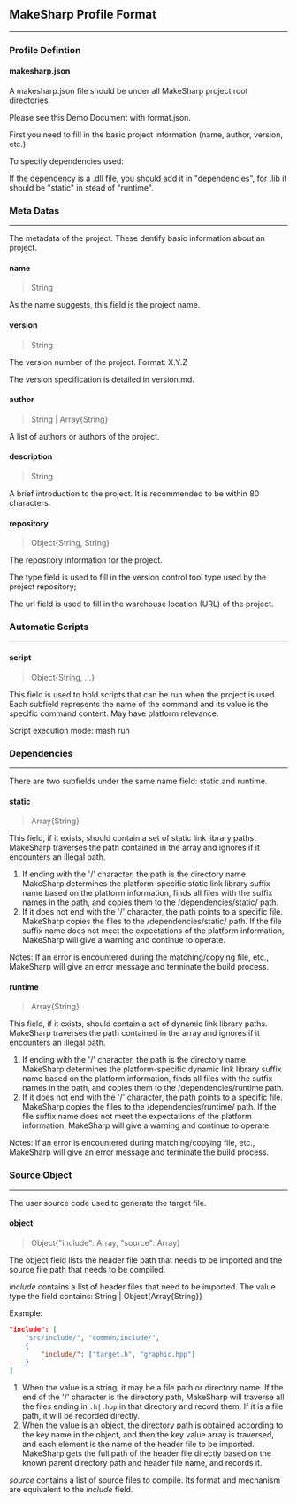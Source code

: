## MakeSharp Profile Format

---

### Profile Defintion

#### makesharp.json

A makesharp.json file should be under all MakeSharp project root directories.  

Please see this Demo Document with format.json.  

First you need to fill in the basic project information (name, author, version, etc.)  

To specify dependencies used:

If the dependency is a .dll file, you should add it in "dependencies", for .lib it should be "static" in stead of "runtime".  



### Meta Datas

---

The metadata of the project. These dentify basic information about an project.

#### name 

> String 

As the name suggests, this field is the project name.

#### version

> String

The version number of the project. Format: X.Y.Z

The version specification is detailed in version.md.

#### author

> String | Array{String}

A list of authors or authors of the project.

#### description

> String

A brief introduction to the project. It is recommended to be within 80 characters.

#### repository

> Object{String, String}

The repository information for the project.

The type field is used to fill in the version control tool type used by the project repository;

The url field is used to fill in the warehouse location (URL) of the project.



### Automatic Scripts

---

#### script

> Object{String, ...}

This field is used to hold scripts that can be run when the project is used. Each subfield represents the name of the command and its value is the specific command content. May have platform relevance.

Script execution mode: mash run <command name>



### Dependencies

---

There are two subfields under the same name field: static and runtime.

#### static

> Array{String}

This field, if it exists, should contain a set of static link library paths. MakeSharp traverses the path contained in the array and ignores if it encounters an illegal path.

1. If ending with the '/' character, the path is the directory name. MakeSharp determines the platform-specific static link library suffix name based on the platform information, finds all files with the suffix names in the path, and copies them to the <reserved directory>/dependencies/static/ path.
2. If it does not end with the '/' character, the path points to a specific file. MakeSharp copies the files to the <reserved directory>/dependencies/static/ path. If the file suffix name does not meet the expectations of the platform information, MakeSharp will give a warning and continue to operate.

Notes: If an error is encountered during the matching/copying file, etc., MakeSharp will give an error message and terminate the build process.

#### runtime

> Array{String}

This field, if it exists, should contain a set of dynamic link library paths. MakeSharp traverses the path contained in the array and ignores if it encounters an illegal path.

1. If ending with the '/' character, the path is the directory name. MakeSharp determines the platform-specific dynamic link library suffix name based on the platform information, finds all files with the suffix names in the path, and copies them to the <reserved directory>/dependencies/runtime path.
2. If it does not end with the '/' character, the path points to a specific file. MakeSharp copies the files to the <reserved directory>/dependencies/runtime/ path. If the file suffix name does not meet the expectations of the platform information, MakeSharp will give a warning and continue to operate.

Notes: If an error is encountered during matching/copying file, etc., MakeSharp will give an error message and terminate the build process.

### Source Object

---

The user source code used to generate the target file.

#### object

> Object{"include": Array, "source": Array}

The object field lists the header file path that needs to be imported and the source file path that needs to be compiled.

*include* contains a list of header files that need to be imported. The value type the field contains: String | Object{Array{String}}

Example:

```json
"include": [
    "src/include/", "common/include/",
    {
        "include/": ["target.h", "graphic.hpp"]
    }
]
```

1. When the value is a string, it may be a file path or directory name. If the end of the '/' character is the directory path, MakeSharp will traverse all the files ending in `.h|.hpp` in that directory and record them. If it is a file path, it will be recorded directly.
2. When the value is an object, the directory path is obtained according to the key name in the object, and then the key value array is traversed, and each element is the name of the header file to be imported. MakeSharp gets the full path of the header file directly based on the known parent directory path and header file name, and records it.

*source* contains a list of source files to compile. Its format and mechanism are equivalent to the *include* field.
